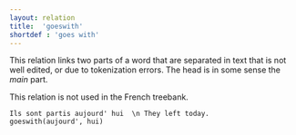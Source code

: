 ```yaml
---
layout: relation
title:  'goeswith'
shortdef : 'goes with'
---
```


This relation links two parts of a word that are separated in text
that is not well edited, or due to tokenization errors. The head is in some sense the *main* part.

This relation is not used in the French treebank.

~~~ sdparse
Ils sont partis aujourd' hui  \n They left today.
goeswith(aujourd', hui)
~~~
